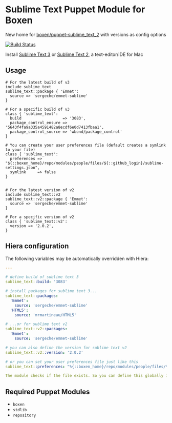 # Sublime Text Puppet Module for Boxen

New home for [boxen/puppet-sublime_text_2](https://github.com/boxen/puppet-sublime_text_2) with versions as config options

[![Build Status](https://travis-ci.org/boxen/puppet-sublime_text.svg?branch=master)](https://travis-ci.org/boxen/puppet-sublime_text)

Install [Sublime Text 3](http://www.sublimetext.com/3) or [Sublime Text 2](http://www.sublimetext.com/), a text-editor/IDE for Mac

## Usage

```puppet
# For the latest build of v3
include sublime_text
sublime_text::package { 'Emmet':
  source => 'sergeche/emmet-sublime'
}

# For a specific build of v3
class { 'sublime_text':
  build                  => '3083',
  package_control_ensure => '5643f4fa9a335a4591482a8ecdf6e0d7413fbaa1',
  package_control_source => 'wbond/package_control'
}

# You can create your user preferences file (default creates a symlink to your file)
class { 'sublime_text':
  preferences => "${::boxen_home}/repo/modules/people/files/${::github_login}/sublime-settings.json",
  symlink     => false
}
 

# For the latest version of v2
include sublime_text::v2
sublime_text::v2::package { 'Emmet':
  source => 'sergeche/emmet-sublime'
}

# For a specific version of v2
class { 'sublime_text::v2':
  version => '2.0.2',
}
```

## Hiera configuration

The following variables may be automatically overridden with Hiera:

``` yaml
---

# define build of sublime text 3
sublime_text::build: '3083'

# install packages for sublime text 3...
sublime_text::packages:
  'Emmet':
    source: 'sergeche/emmet-sublime'
  'HTML5':
    source: 'mrmartineau/HTML5'

# ...or for sublime text v2
sublime_text::v2::packages:
  'Emmet':
    source: 'sergeche/emmet-sublime'

# you can also define the version for sublime text v2
sublime_text::v2::version: '2.0.2'

# or you can set your user preferences file just like this
sublime_text::preferences: "%{::boxen_home}/repo/modules/people/files/%{::github_login}/sublime-settings.json"

The module checks if the file exists. So you can define this globally in your common.yaml for all of your team members and if the file exists in the file folder of that team member, the module creates a symlink to this file an you can track all user changes in your version control of boxen. 

```

## Required Puppet Modules

* `boxen`
* `stdlib`
* `repository`
